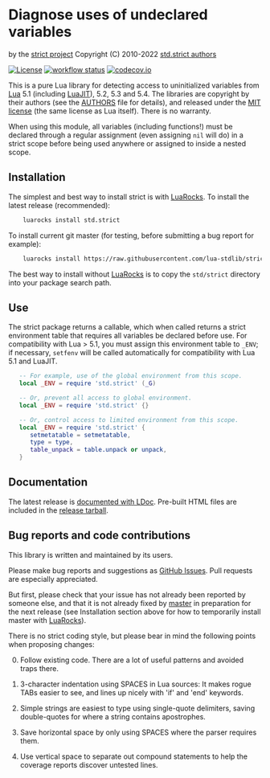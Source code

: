 Diagnose uses of undeclared variables
=====================================

by the [strict project][github]
Copyright (C) 2010-2022 [std.strict authors][authors]

[![License](https://img.shields.io/:license-mit-blue.svg)](https://mit-license.org)
[![workflow status](https://github.com/lua-stdlib/strict/actions/workflows/spec.yml/badge.svg?branch=master)](https://github.com/lua-stdlib/strict/actions)
[![codecov.io](https://codecov.io/github/lua-stdlib/strict/coverage.svg?branch=master)](https://codecov.io/github/lua-stdlib/strict?branch=master)

This is a pure Lua library for detecting access to uninitialized
variables from [Lua][] 5.1 (including [LuaJIT][]), 5.2, 5.3 and 5.4.  The libraries
are copyright by their authors (see the [AUTHORS][] file for details),
and released under the [MIT license][mit] (the same license as Lua
itself).  There is no warranty.

When using this module, all variables (including functions!) must be 
declared through a regular assignment (even assigning `nil` will do) in a
strict scope before being used anywhere or assigned to inside a nested
scope.

[authors]: https://github.com/lua-stdlib/strict/blob/master/AUTHORS.md "std.strict contributors"
[github]: https://github.com/lua-stdlib/strict "std.strict github repo"
[lua]: https://www.lua.org "The Lua Project"
[luajit]: http://luajit.org "The LuaJIT Project"
[mit]: https://mit-license.org "MIT License"


Installation
------------

The simplest and best way to install strict is with [LuaRocks][]. To
install the latest release (recommended):

```bash
    luarocks install std.strict
```

To install current git master (for testing, before submitting a bug
report for example):

```bash
    luarocks install https://raw.githubusercontent.com/lua-stdlib/strict/master/std.strict-git-1.rockspec
```

The best way to install without [LuaRocks][] is to copy the
`std/strict` directory into your package search path.

[luarocks]: https://www.luarocks.org "Lua package manager"


Use
---

The strict package returns a callable, which when called returns a
strict environment table that requires all variables be declared before
use. For compatibility with Lua > 5.1, you must assign this environment
table to `_ENV`; if necessary, `setfenv` will be called automatically
for compatibility with Lua 5.1 and LuaJIT.

```lua
   -- For example, use of the global environment from this scope.
   local _ENV = require 'std.strict' (_G)

   -- Or, prevent all access to global environment.
   local _ENV = require 'std.strict' {}

   -- Or, control access to limited environment from this scope.
   local _ENV = require 'std.strict' {
      setmetatable = setmetatable,
      type = type,
      table_unpack = table.unpack or unpack,
   }
```



Documentation
-------------

The latest release is [documented with LDoc][github.io].
Pre-built HTML files are included in the [release tarball][release].

[github.io]: https://lua-stdlib.github.io/strict "Documentation"
[release]: https://lua-stdlib.github.io/strict/releases "Releases"


Bug reports and code contributions
----------------------------------

This library is written and maintained by its users.

Please make bug reports and suggestions as [GitHub Issues][issues].
Pull requests are especially appreciated.

But first, please check that your issue has not already been reported by
someone else, and that it is not already fixed by [master][github] in
preparation for the next release (see Installation section above for how
to temporarily install master with [LuaRocks][]).

There is no strict coding style, but please bear in mind the following
points when proposing changes:

0. Follow existing code. There are a lot of useful patterns and avoided
   traps there.

1. 3-character indentation using SPACES in Lua sources: It makes rogue
   TABs easier to see, and lines up nicely with 'if' and 'end' keywords.

2. Simple strings are easiest to type using single-quote delimiters,
   saving double-quotes for where a string contains apostrophes.

3. Save horizontal space by only using SPACES where the parser requires
   them.

4. Use vertical space to separate out compound statements to help the
   coverage reports discover untested lines.

[github]: https://github.com/lua-stdlib/strict/ "Github repository"
[issues]: https://github.com/lua-stdlib/strict/issues "Github issues"
